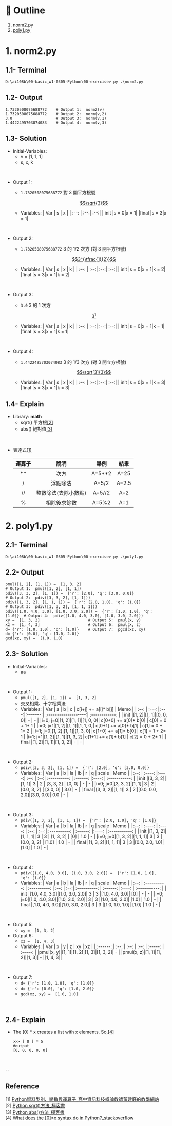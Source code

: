 # :eyes: Outline
1. [norm2.py](norm2.py)
2. [poly1.py](poly1.py)

# 1. norm2.py
## 1.1- Terminal
```
D:\ai108b\00-basic_w1-0305-Python\00-exercise> py .\norm2.py
```

## 1.2- Output
```
1.7320508075688772    # Output 1:  norm2(v)
1.7320508075688772    # Output 2:  norm(v,2)
3.0                   # Output 3:  norm(v,1)
1.4422495703074083    # Output 4:  norm(v,3)
```

## 1.3- Solution
* Initial-Variables:
  * v = [1, 1, 1]
  * s, x, k
<br>

* Output 1:
  * ``1.7320508075688772``
    對 3 開平方根號
    <br>

    [$$\sqrt{3}$$](https://latex.codecogs.com/gif.latex?\sqrt{3})
    <!-- $$\sqrt{3}$$ -->
  * Variables:
    | Var  |  s  |  x  |
    | :--: | :--:| :--:|
    | init |s = 0|x = 1|
    |final |s = 3|x = 1|
<br>

* Output 2:
  * ``1.7320508075688772``
    3 的 1/2 次方 (對 3 開平方根號)
    <br>

    [$$3^{\tfrac{1}{2}}$$](https://latex.codecogs.com/gif.latex?3^{\tfrac{1}{2}})
    <!-- $$3^{\tfrac{1}{2}}$$ -->
  * Variables:
    | Var  |  s  |  x  |  k  |
    | :--: | :--:| :--:| :--:|
    | init |s = 0|x = 1|k = 2|
    |final |s = 3|x = 1|k = 2|
<br>

* Output 3:
  * ``3.0``
    3 的 1 次方
    <br>

    [$$3^{1}$$](https://latex.codecogs.com/gif.latex?3^{1})
    <!-- $$3^{1}$$ -->
  * Variables:
    | Var  |  s  |  x  |  k  |
    | :--: | :--:| :--:| :--:|
    | init |s = 0|x = 1|k = 1|
    |final |s = 3|x = 1|k = 1|
<br>

* Output 4:
  * ``1.4422495703074083``
    3 的 1/3 次方 (對 3 開立方根號) 
    <br>

    [$$\sqrt[3]{3}$$](https://latex.codecogs.com/gif.latex?\sqrt[3]{3})
    <!-- $$\sqrt[3]{3}$$ -->
  * Variables:
    | Var  |  s  |  x  |  k  |
    | :--: | :--:| :--:| :--:|
    | init |s = 0|x = 1|k = 3|
    |final |s = 3|x = 1|k = 3|

## 1.4- Explain
* Library: **math**
  * sqrt() 平方根[[2]](-)
  * abs() 絕對值[[3]](-)
<br>

* 表達式[[1]](-)

  | 運算子 | 說明 | 舉例 | 結果 |
  | :--:  | :--: | :--: | :--: |
  |   **  |  次方| A=5**2| A=25|
  |   /   |浮點除法|A=5/2| A=2.5|
  |  //  |整數除法(去除小數點)| A=5//2| A=2|
  |   %  |相除後求餘數|A=5%2| A=1|
  

# 2. poly1.py
## 2.1- Terminal
```
D:\ai108b\00-basic_w1-0305-Python\00-exercise> py .\poly1.py
```

## 2.2- Output
```
pmul([1, 2], [1, 1]) =  [1, 3, 2]                                        # Output 1:  pmul([1, 2], [1, 1])
pdiv([3, 3, 2], [1, 1]) =  {'r': [2.0], 'q': [3.0, 0.0]}                 # Output 2:  pdiv([3, 3, 2], [1, 1]))
pdiv([1, 3, 2], [1, 1, 1]) =  {'r': [2.0, 1.0], 'q': [1.0]}              # Output 3:  pdiv([1, 3, 2], [1, 1, 1]))
pdiv([1.0, 4.0, 3.0], [1.0, 3.0, 2.0]) =  {'r': [1.0, 1.0], 'q': [1.0]}  # Output 4:  pdiv([1.0, 4.0, 3.0], [1.0, 3.0, 2.0]))
xy =  [1, 3, 2]                     # Output 5:  pmul(x, y)
xz =  [1, 4, 3]                     # Output 6:  pmul(x, z)
d= {'r': [1.0, 1.0], 'q': [1.0]}    # Output 7:  pgcd(xz, xy)
d= {'r': [0.0], 'q': [1.0, 2.0]}    
gcd(xz, xy) =  [1.0, 1.0]           
```

## 2.3- Solution
* Initial-Variables:
  * aa
<br>

* Output 1:
  * ``pmul([1, 2], [1, 1]) =  [1, 3, 2]``
  * 交叉相乘、十字相乘法
  * Variables:
    | Var    |  a   |  b   |   c     | c[i+j] += a[i]* b[j] |       Memo      |
    | :--:   | :---:| :---:|:-------:| :-------------------:| :------------:  |
    | init   |[1, 2]|[1, 1]|[0, 0, 0]|            -         |        -        |
    |i=0; j=0|[1, 2]|[1, 1]|[1, 0, 0]| c[0+0] += a[0]* b[0] | c[0] = 0 + 1* 1 |
    |i=0; j=1|[1, 2]|[1, 1]|[1, 1, 0]| c[0+1] += a[0]* b[1] | c[1] = 0 + 1* 2 |
    |i=1; j=0|[1, 2]|[1, 1]|[1, 3, 0]| c[1+0] += a[1]* b[0] | c[1] = 1 + 2* 1 |
    |i=1; j=1|[1, 2]|[1, 1]|[1, 3, 2]| c[1+1] += a[1]* b[1] | c[2] = 0 + 2* 1 |
    | final  |[1, 2]|[1, 1]|[1, 3, 2]|            -         |        -        |
<br>

* Output 2:
  * ``pdiv([3, 3, 2], [1, 1]) =  {'r': [2.0], 'q': [3.0, 0.0]}``
  * Variables:
    | Var    |   a     |  b   |  la  |  lb |       r       |    q     | scale |      Memo      |
    | :--:   |  :----: |:----:| :--: | :--:|  :----------: | :------: |:----: | :-----------:  |
    | init   |[3, 3, 2]|[1, 1]|  3   |  2  |   [3, 3, 2]   |  [0, 0]  |   -   |       -        |
    |i=0; j=0|[3, 3, 2]|[1, 1]|  3   |  2  |  [0.0, 3, 2]  | [3.0, 0] |  3.0  |       -        |
    | final  |[3, 3, 2]|[1, 1]|  3   |  2  |[0.0, 0.0, 2.0]|[3.0, 0.0]|  0.0  |       -        |
<br>

* Output 3:
  * ``pdiv([1, 3, 2], [1, 1, 1]) =  {'r': [2.0, 1.0], 'q': [1.0]}``
  * Variables:
    | Var    |   a     |    b    |  la  |  lb |       r       |    q     | scale |      Memo      |
    | :--:   |  :----: |  :----: | :--: | :--:|  :----------: | :------: |:----: | :-----------:  |
    | init   |[1, 3, 2]|[1, 1, 1]|  3   |  3  |   [1, 3, 2]   |    [0]   |  1.0  |       -        |
    |i=0; j=0|[1, 3, 2]|[1, 1, 1]|  3   |  3  |  [0.0, 3, 2]  |   [1.0]  |  1.0  |       -        |
    | final  |[1, 3, 2]|[1, 1, 1]|  3   |  3  |[0.0, 2.0, 1.0]|   [1.0]  |  1.0  |       -        |
<br>

* Output 4:
  * ``pdiv([1.0, 4.0, 3.0], [1.0, 3.0, 2.0]) =  {'r': [1.0, 1.0], 'q': [1.0]}``
  * Variables:
    | Var    |       a       |       b       |  la  |  lb |       r       |    q     | scale |      Memo      |
    | :--:   |  :----------: |  :----------: | :--: | :--:|  :----------: | :------: |:----: | :-----------:  |
    | init   |[1.0, 4.0, 3.0]|[1.0, 3.0, 2.0]|  3   |  3  |[1.0, 4.0, 3.0]|    [0]   |   -   |       -        |
    |i=0; j=0|[1.0, 4.0, 3.0]|[1.0, 3.0, 2.0]|  3   |  3  |[1.0, 4.0, 3.0]|   [1.0]  |  1.0  |       -        |
    | final  |[1.0, 4.0, 3.0]|[1.0, 3.0, 2.0]|  3   |  3  |[1.0, 1.0, 1.0]|   [1.0]  |  1.0  |       -        |
<br>

* Output 5:
  * ``xy =  [1, 3, 2]``
* Output 6:
  * ``xz =  [1, 4, 3]``
  * Variables:
    |    Var   |   x  |   y  |   z  |   xy    |   xz    |
    | :------: | :--: | :--: | :--: | :-----: | :-----: |
    |pmul(x, y)|[1, 1]|[1, 2]|[1, 3]|[1, 3, 2]|     -   |
    |pmul(x, z)|[1, 1]|[1, 2]|[1, 3]|     -   |[1, 4, 3]|
<br>

* Output 7:
  * ``d= {'r': [1.0, 1.0], 'q': [1.0]}``
  * ``d= {'r': [0.0], 'q': [1.0, 2.0]}``
  * ``gcd(xz, xy) =  [1.0, 1.0]``
<br>

## 2.4- Explain
* The [0] * x creates a list with x elements. So,[[4]](-)
    ```
    >>> [ 0 ] * 5
    #output
    [0, 0, 0, 0, 0]
    ```
<br>

--

## Reference
[1] [Python資料型別、變數與運算子_高中資訊科技概論教師黃建庭的教學網站](https://sites.google.com/site/zsgititit/home/python-cheng-shi-she-ji/python-bian-shu-yu-yun-suan-zi)<br>
[2] [Python sqrt()方法_極客書](http://tw.gitbook.net/python/number_sqrt.html)<br>
[3] [Python abs()方法_極客書](http://tw.gitbook.net/python/number_abs.html)<br>
[4] [What does the [0]*x syntax do in Python?_stackoverflow](https://stackoverflow.com/questions/6007881/what-does-the-0x-syntax-do-in-python)<br>

